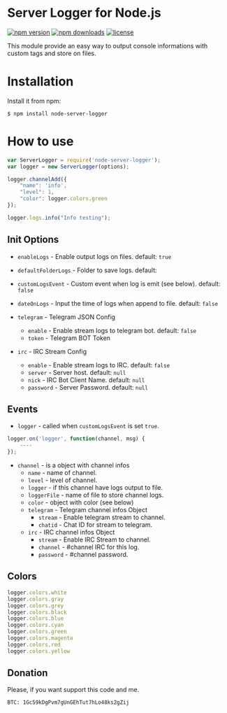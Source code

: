 # Server Logger for Node.js
[![npm version](https://img.shields.io/npm/v/server-logger.svg)](https://www.npmjs.com/package/server-logger)
[![npm downloads](https://img.shields.io/npm/dm/server-logger.svg)](https://npmjs.com/package/server-logger)
[![license](https://img.shields.io/npm/l/server-logger.svg)](https://github.com/lucasgolino/node-server-logger/blob/master/LICENSE)


This module provide an easy way to output console informations with custom tags and store on files.

# Installation

Install it from npm:
	
	$ npm install node-server-logger

# How to use
	
```js
var ServerLogger = require('node-server-logger');
var logger = new ServerLogger(options);

logger.channelAdd({
	"name": 'info',
	"level": 1,
	"color": logger.colors.green
});

logger.logs.info("Info testing");
```

## Init Options
- `enableLogs` - Enable output logs on files. default: `true`
- `defaultFolderLogs` - Folder to save logs. default: ` `
- `customLogsEvent` - Custom event when log is emit (see below). default: `false`
- `dateOnLogs` - Input the time of logs when append to file. default: `false`

- `telegram` - Telegram JSON Config
	- `enable` - Enable stream logs to telegram bot. default: `false`
	- `token` - Telegram BOT Token

- `irc` - IRC Stream Config
	- `enable` - Enable stream logs to IRC. default: `false`
	- `server` - Server host. default: `null`
	- `nick` - IRC Bot Client Name. default: `null`
	- `password` - Server Password. default: `null`

## Events
- `logger` - called when `customLogsEvent` is set `true`.

```js
logger.on('logger', function(channel, msg) {
	----
});
```

- `channel` - is a object with channel infos
	- `name` - name of channel.
	- `level` - level of channel.
	- `logger` - if this channel have logs output to file.
	- `loggerFile` - name of file to store channel logs.
	- `color` - object with color (see below)
	- `telegram` - Telegram channel infos Object
		- `stream` - Enable telegram stream to channel.
		- `chatid` - Chat ID for stream to telegram.
	- `irc` - IRC channel infos Object
		- `stream` - Enable IRC Stream to channel.
		- `channel` - #channel IRC for this log.
		- `password` - #channel password.

## Colors

```js
logger.colors.white
logger.colors.gray
logger.colors.grey
logger.colors.black
logger.colors.blue
logger.colors.cyan
logger.colors.green
logger.colors.magenta
logger.colors.red
logger.colors.yellow
```


## Donation

Please, if you want support this code and me.

```
BTC: 1Gc59kDgPvm7gUnGEhTut7hLo48ks2gZij 
```


